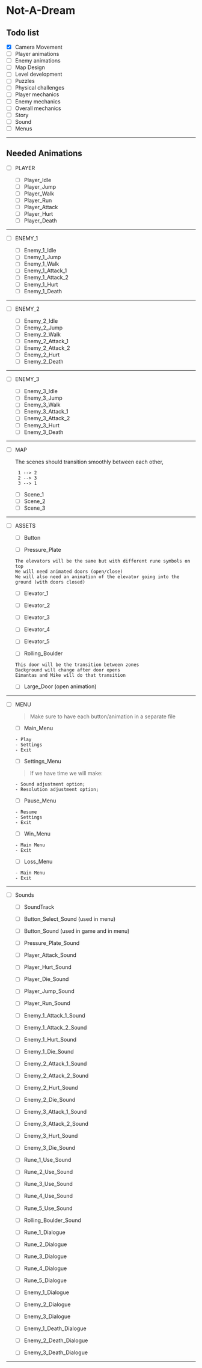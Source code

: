 # Not-A-Dream


## Todo list

- [x] Camera Movement
- [ ] Player animations
- [ ] Enemy animations
- [ ] Map Design
- [ ] Level development
- [ ] Puzzles
- [ ] Physical challenges
- [ ] Player mechanics
- [ ] Enemy mechanics
- [ ] Overall mechanics
- [ ] Story
- [ ] Sound
- [ ] Menus

--------------------------------------------------------------------------------
 
## Needed Animations

- [ ] PLAYER

    - [ ] Player_Idle
    - [ ] Player_Jump
    - [ ] Player_Walk
    - [ ] Player_Run
    - [ ] Player_Attack
    - [ ] Player_Hurt
    - [ ] Player_Death

--------------------------------------------------------------------------------

- [ ] ENEMY_1

    - [ ] Enemy_1_Idle
    - [ ] Enemy_1_Jump
    - [ ] Enemy_1_Walk
    - [ ] Enemy_1_Attack_1
    - [ ] Enemy_1_Attack_2
    - [ ] Enemy_1_Hurt
    - [ ] Enemy_1_Death

--------------------------------------------------------------------------------

- [ ] ENEMY_2

    - [ ] Enemy_2_Idle
    - [ ] Enemy_2_Jump
    - [ ] Enemy_2_Walk
    - [ ] Enemy_2_Attack_1
    - [ ] Enemy_2_Attack_2
    - [ ] Enemy_2_Hurt
    - [ ] Enemy_2_Death
 
--------------------------------------------------------------------------------

- [ ] ENEMY_3

    - [ ] Enemy_3_Idle
    - [ ] Enemy_3_Jump
    - [ ] Enemy_3_Walk
    - [ ] Enemy_3_Attack_1
    - [ ] Enemy_3_Attack_2
    - [ ] Enemy_3_Hurt
    - [ ] Enemy_3_Death

--------------------------------------------------------------------------------

- [ ] MAP
    
    The scenes should transition smoothly between each other,
    ```
     1 --> 2 
     2 --> 3
     3 --> 1
    ```

    - [ ] Scene_1 
    - [ ] Scene_2
    - [ ] Scene_3

--------------------------------------------------------------------------------

- [ ] ASSETS
    
     - [ ] Button
     
     - [ ] Pressure_Plate
     
     ```
     The elevators will be the same but with different rune symbols on top
     We will need animated doors (open/close)
     We will also need an animation of the elevator going into the ground (with doors closed)
     ```
     - [ ] Elevator_1 
     - [ ] Elevator_2
     - [ ] Elevator_3 
     - [ ] Elevator_4
     - [ ] Elevator_5
     
     - [ ] Rolling_Boulder
     
     ```
     This door will be the transition between zones
     Background will change after door opens
     Eimantas and Mike will do that transition
     ```
     - [ ] Large_Door (open animation)
        
        
--------------------------------------------------------------------------------

- [ ] MENU

    > Make sure to have each button/animation in a separate file

    - [ ] Main_Menu
    ```
    - Play
    - Settings
    - Exit
    ```


    - [ ] Settings_Menu

    > If we have time we will make:

    ```
    - Sound adjustment option; 
    - Resolution adjustment option;
    ```


    - [ ] Pause_Menu

    ```
    - Resume
    - Settings
    - Exit
    ```


    - [ ] Win_Menu

    ```
    - Main Menu
    - Exit
    ```


    - [ ] Loss_Menu

    ```
    - Main Menu
    - Exit
    ```

--------------------------------------------------------------------------------

- [ ] Sounds

    - [ ] SoundTrack
    - [ ] Button_Select_Sound (used in menu)
    - [ ] Button_Sound (used in game and in menu)
    - [ ] Pressure_Plate_Sound
    
    - [ ] Player_Attack_Sound
    - [ ] Player_Hurt_Sound
    - [ ] Player_Die_Sound
    - [ ] Player_Jump_Sound
    - [ ] Player_Run_Sound
    
    - [ ] Enemy_1_Attack_1_Sound
    - [ ] Enemy_1_Attack_2_Sound
    - [ ] Enemy_1_Hurt_Sound
    - [ ] Enemy_1_Die_Sound
    
    - [ ] Enemy_2_Attack_1_Sound
    - [ ] Enemy_2_Attack_2_Sound
    - [ ] Enemy_2_Hurt_Sound
    - [ ] Enemy_2_Die_Sound
    
    - [ ] Enemy_3_Attack_1_Sound
    - [ ] Enemy_3_Attack_2_Sound
    - [ ] Enemy_3_Hurt_Sound
    - [ ] Enemy_3_Die_Sound

    - [ ] Rune_1_Use_Sound
    - [ ] Rune_2_Use_Sound
    - [ ] Rune_3_Use_Sound
    - [ ] Rune_4_Use_Sound
    - [ ] Rune_5_Use_Sound
    
    - [ ] Rolling_Boulder_Sound
    
    - [ ] Rune_1_Dialogue
    - [ ] Rune_2_Dialogue
    - [ ] Rune_3_Dialogue
    - [ ] Rune_4_Dialogue
    - [ ] Rune_5_Dialogue
    
    - [ ] Enemy_1_Dialogue
    - [ ] Enemy_2_Dialogue
    - [ ] Enemy_3_Dialogue
    
    - [ ] Enemy_1_Death_Dialogue
    - [ ] Enemy_2_Death_Dialogue
    - [ ] Enemy_3_Death_Dialogue
    
    
--------------------------------------------------------------------------------
